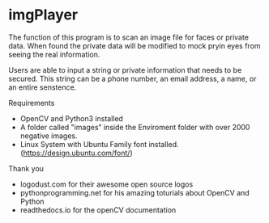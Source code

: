 # imgPlayer

The function of this program is to scan an image file for faces or private data.  When found the private data will be modified to mock pryin eyes from seeing the real information.  

Users are able to input a string or private information that needs to be secured. This string can be a phone number, an email address, a name, or an entire senstence.  


Requirements 
+ OpenCV and Python3 installed 
+ A folder called "images" inside the Enviroment folder with over 2000 negative images. 
+ Linux System with Ubuntu Family font installed. (https://design.ubuntu.com/font/)
 
Thank you
+ logodust.com for their awesome open source logos
+ pythonprogramming.net for his amazing toturials about OpenCV and Python
+ readthedocs.io for the openCV documentation 

